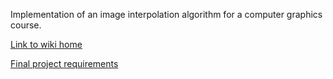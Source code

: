Implementation of an image interpolation algorithm for a computer graphics course.

[Link to wiki home](Home.md)

[Final project requirements](http://www.cs.hmc.edu/courses/2009/fall/cs155/proj4/index.html)